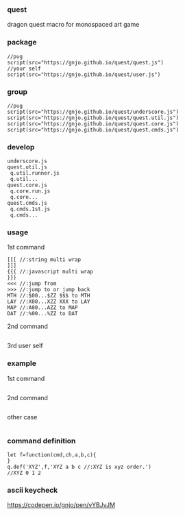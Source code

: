 ### quest
dragon quest macro for monospaced art game

### package
```
//pug
script(src="https://gnjo.github.io/quest/quest.js")
//your self
script(src="https://gnjo.github.io/quest/user.js")
```

### group
```
//pug
script(src="https://gnjo.github.io/quest/underscore.js")
script(src="https://gnjo.github.io/quest/quest.util.js")
script(src="https://gnjo.github.io/quest/quest.core.js")
script(src="https://gnjo.github.io/quest/quest.cmds.js")
```
### develop
```
underscore.js
quest.util.js
 q.util.runner.js
 q.util...
quest.core.js
 q.core.run.js
 q.core...
quest.cmds.js
 q.cmds.1st.js
 q.cmds...
```

### usage
1st command
```
[[[ //:string multi wrap
]]]
{{{ //:javascript multi wrap
}}}
<<< //:jump from
>>> //:jump to or jump back
MTH //:$00...$ZZ $$$ to MTH
LAY //:X00...XZZ XXX to LAY
MAP //:A00...AZZ to MAP
DAT //:%00...%ZZ to DAT
```
2nd command
```
```
3rd user self

### example
1st command
```
```
2nd command
```
```
other case
```
```
### command definition
```
let f=function(cmd,ch,a,b,c){
}
q.def('XYZ',f,'XYZ a b c //:XYZ is xyz order.')
//XYZ 0 1 2
```

### ascii keycheck 
https://codepen.io/gnjo/pen/vYBJvJM
